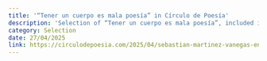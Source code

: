 ```yaml
---
title: '“Tener un cuerpo es mala poesía” in Círculo de Poesía'
description: 'Selection of “Tener un cuerpo es mala poesía”, included in the dossier La poesía te quiere vivo of new Colombian poetry, prepared by Alejo Morales, and published in the magazine Círculo de Poesía.'
category: Selection
date: 27/04/2025
link: https://circulodepoesia.com/2025/04/sebastian-martinez-vanegas-en-la-poesia-te-quiere-vivo/
---
```

